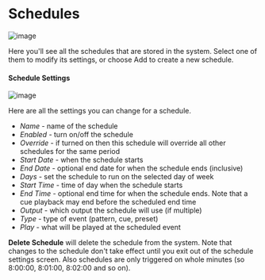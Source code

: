 # Schedules

![image](https://github.com/DMXCore/DmxCore100/assets/407941/bb842a30-a66a-4956-a8a4-72e2704865e0)

Here you'll see all the schedules that are stored in the system. Select one of them to modify its settings, or choose Add to create a new schedule.

#### Schedule Settings

![image](https://github.com/DMXCore/DmxCore100/assets/407941/d3873c31-d141-4a1a-b11f-e4b8eaa17858)

Here are all the settings you can change for a schedule.

* _Name_ - name of the schedule
* _Enabled_ - turn on/off the schedule
* _Override_ - if turned on then this schedule will override all other schedules for the same period
* _Start Date_ - when the schedule starts
* _End Date_ - optional end date for when the schedule ends (inclusive)
* _Days_ - set the schedule to run on the selected day of week
* _Start Time_ - time of day when the schedule starts
* _End Time_ - optional end time for when the schedule ends. Note that a cue playback may end before the scheduled end time
* _Output_ - which output the schedule will use (if multiple)
* _Type_ - type of event (pattern, cue, preset)
* _Play_ - what will be played at the scheduled event

**Delete Schedule** will delete the schedule from the system. Note that changes to the schedule don't take effect until you exit out of the schedule settings screen. Also schedules are only triggered on whole minutes (so 8:00:00, 8:01:00, 8:02:00 and so on).
